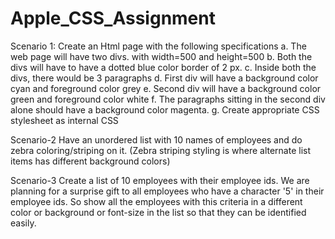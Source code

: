 # Apple_CSS_Assignment

Scenario 1:
Create an Html page with the following specifications
a. The web page will have two divs. with width=500 and height=500
b. Both the divs will have to have a dotted blue color border of 2 px.
c. Inside both the divs, there would be 3 paragraphs
d. First div will have a background color cyan and foreground color grey
e. Second div will have a background color green and foreground color white
f. The paragraphs sitting in the second div alone should have a background color magenta.
g. Create appropriate CSS stylesheet as internal CSS


Scenario-2
 Have an unordered list with 10 names of employees and do zebra coloring/striping on it. (Zebra striping styling is where alternate list items has different background colors)

Scenario-3
Create a list of 10 employees with their employee ids. We are planning for a surprise gift to all employees who have a character '5' in their employee ids.
So show all the employees with this criteria in a different color or background or font-size in the list so that they can be identified easily.
